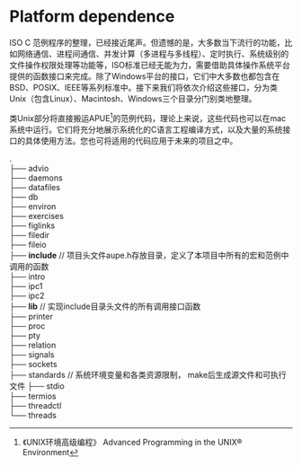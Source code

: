 # Platform dependence

ISO C 范例程序的整理，已经接近尾声。但遗憾的是，大多数当下流行的功能，比如网络通信、进程间通信、并发计算（多进程与多线程）、定时执行、系统级别的文件操作权限处理等功能等，ISO标准已经无能为力，需要借助具体操作系统平台提供的函数接口来完成。除了Windows平台的接口，它们中大多数也都包含在BSD、POSIX、IEEE等系列标准中。接下来我们将依次介绍这些接口，分为类Unix（包含Linux）、Macintosh、Windows三个目录分门别类地整理。

类Unix部分将直接搬运APUE[^1]的范例代码，理论上来说，这些代码也可以在mac系统中运行。它们将充分地展示系统化的C语言工程编译方式，以及大量的系统接口的具体使用方法。您也可将适用的代码应用于未来的项目之中。

.  
├── advio  
├── daemons  
├── datafiles  
├── db  
├── environ  
├── exercises  
├── figlinks  
├── filedir  
├── fileio  
├── **include**     // 项目头文件aupe.h存放目录，定义了本项目中所有的宏和范例中调用的函数  
├── intro  
├── ipc1  
├── ipc2  
├── **lib**            //  实现include目录头文件的所有调用接口函数  
├── printer  
├── proc  
├── pty  
├── relation  
├── signals  
├── sockets  
├── standards   // 系统环境变量和各类资源限制， make后生成源文件和可执行文件 
├── stdio  
├── termios  
├── threadctl  
└── threads   



[^1]:《UNIX环境高级编程》 Advanced Programming in the UNIX® Environment